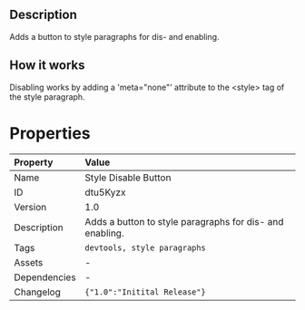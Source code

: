<h2>Description</h2>Adds a button to style paragraphs for dis- and enabling.<h2>How it works</h2><p>Disabling works by adding a 'meta="none"' attribute to the &lt;style&gt; tag of the style paragraph.</p>

# Properties

| Property | Value |
| :--- | :--- |
| Name | Style Disable Button |
| ID | dtu5Kyzx |
| Version | 1.0 |
| Description | Adds a button to style paragraphs for dis- and enabling. |
| Tags | `devtools, style paragraphs` |
| Assets | - |
| Dependencies | - |
| Changelog | `{"1.0":"Initital Release"}` |